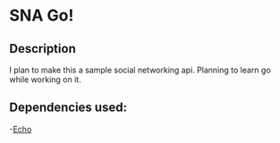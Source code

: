 # SNA Go!

## Description

I plan to make this a sample social networking api. Planning to learn go while working on it.

## Dependencies used:

-[Echo](https://echo.labstack.com/)
